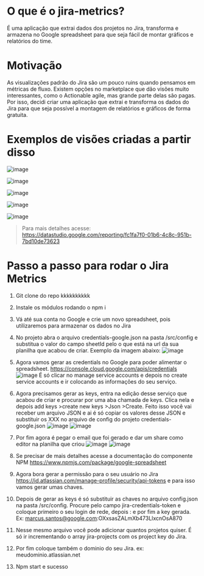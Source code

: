 # O que é o jira-metrics?
É uma aplicação que extrai dados dos projetos no Jira, transforma e armazena no Google spreadsheet para que seja fácil de montar gráficos e relatórios do time.

# Motivação
As visualizações padrão do Jira são um pouco ruins quando pensamos em métricas de fluxo. Existem opções no marketplace que dão visões muito interessantes, como o Actionable agile, mas grande parte delas são pagas. Por isso, decidi criar uma aplicação que extrai e transforma os dados do Jira para que seja possível a montagem de relatórios e gráficos de forma gratuita.

# Exemplos de visões criadas a partir disso

![image](https://user-images.githubusercontent.com/8289330/132953078-49bf200e-8d43-42e0-836e-a424834a9fe5.png)

![image](https://user-images.githubusercontent.com/8289330/132953260-734331ab-008c-4cb2-a93a-2180cb07eaf4.png)

![image](https://user-images.githubusercontent.com/8289330/132953291-e47276ea-c439-4ec3-8255-564bc3ff762c.png)

![image](https://user-images.githubusercontent.com/8289330/132953365-f6d70893-24a0-434e-b9c8-f71ba99d75a6.png)

![image](https://user-images.githubusercontent.com/8289330/132953639-e9cde7b5-a061-4a1f-b40f-2d9ea37f1b89.png)

> Para mais detalhes acesse: https://datastudio.google.com/reporting/fc1fa7f0-01b6-4c8c-951b-7bd10de73623

# Passo a passo para rodar o Jira Metrics

1. Git clone do repo kkkkkkkkkk
2. Instale os módulos rodando o npm i
3. Vá até sua conta no Google e crie um novo spreadsheet, pois utilizaremos para armazenar os dados no Jira
4. No projeto abra o arquivo credentials-google.json na pasta /src/config e substitua o valor do campo sheetId pelo o que está na url da sua planilha que acabou de criar. Exemplo da imagem abaixo:
![image](https://user-images.githubusercontent.com/8289330/132967656-3cc02421-65e7-447a-bb86-c210e63bda43.png)

6. Agora vamos gerar as credentials no Google para poder alimentar o spreadsheet. https://console.cloud.google.com/apis/credentials 
![image](https://user-images.githubusercontent.com/8289330/132967453-8f6b432f-32a6-4667-85af-8de76d4231d5.png)
É só clicar no manage service accounts e depois no create service accounts e ir colocando as informações do seu serviço.

7. Agora precisamos gerar as keys, entra na edição desse serviço que acabou de criar e procurar por uma aba chamada de keys. Clica nela e depois add keys >create new keys >Json >Create. Feito isso você vai receber um arquivo JSON e ai é só copiar os valores desse JSON e substituir os XXX no arquivo de config do projeto credentials-google.json 
![image](https://user-images.githubusercontent.com/8289330/132967505-7bef38fc-80f4-4fd4-b43a-8c0aed08410f.png)
![image](https://user-images.githubusercontent.com/8289330/132967529-7631ff91-4de0-4966-b425-3d03d38b9cc7.png)

8. Por fim agora é pegar o email que foi gerado e dar um share como editor na planilha que criou
![image](https://user-images.githubusercontent.com/8289330/132967925-ebd3325a-a9ba-412b-81c0-79120f391cbb.png)
![image](https://user-images.githubusercontent.com/8289330/132967955-20bc6c2c-a506-4c71-914a-cd132cea38e4.png)

8. Se precisar de mais detalhes acesse a documentação do componente NPM https://www.npmjs.com/package/google-spreadsheet

9. Agora bora gerar a permissão para o seu usuário no Jira https://id.atlassian.com/manage-profile/security/api-tokens e para isso vamos gerar umas chaves.
10. Depois de gerar as keys é só substituir as chaves no arquivo config.json na pasta /src/config. Procure pelo campo jira-credentials-token e coloque primeiro o seu login de rede, depois : e por fim a key gerada. Ex: marcus.santos@google.com:OXxsasZALmXb473LlxcnOsA870
11. Nesse mesmo arquivo você pode adicionar quantos projetos quiser. É só ir incrementando o array jira-projects com os project key do Jira.
12. Por fim coloque também o dominio do seu Jira. ex: meudominio.atlassian.net
13. Npm start e sucesso
